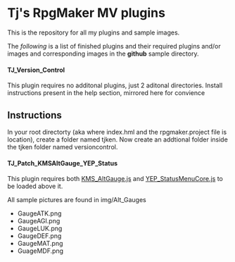 # Tj's RpgMaker MV plugins

This is the repository for all my plugins and sample images.

The _following_ is a list of finished plugins and their required plugins and/or images and corresponding images in the **github** sample directory.

#### TJ_Version_Control
This plugin requires no additonal plugins, just 2 aditonal directories.
Install instructions present in the help section, mirrored here for convience

 ## Instructions
 In your root directorty (aka where index.hml and the rpgmaker.project file is
 location), create a folder named tjken. Now create an addtional folder inside
 the tjken folder named versioncontrol. 

#### TJ_Patch_KMSAltGauge_YEP_Status
This plugin requires both [KMS_AltGauge.js](http://ytomy.sakura.ne.jp/tkool/rpgtech/tech_mv/base_function/alt_gauge.html) and [YEP_StatusMenuCore.js](http://yanfly.moe/2015/12/04/yep-37-status-menu-core/) to be loaded above it.

All sample pictures are found in img/Alt_Gauges
- GaugeATK.png
- GaugeAGI.png
- GaugeLUK.png
- GaugeDEF.png
- GaugeMAT.png
- GuageMDF.png

